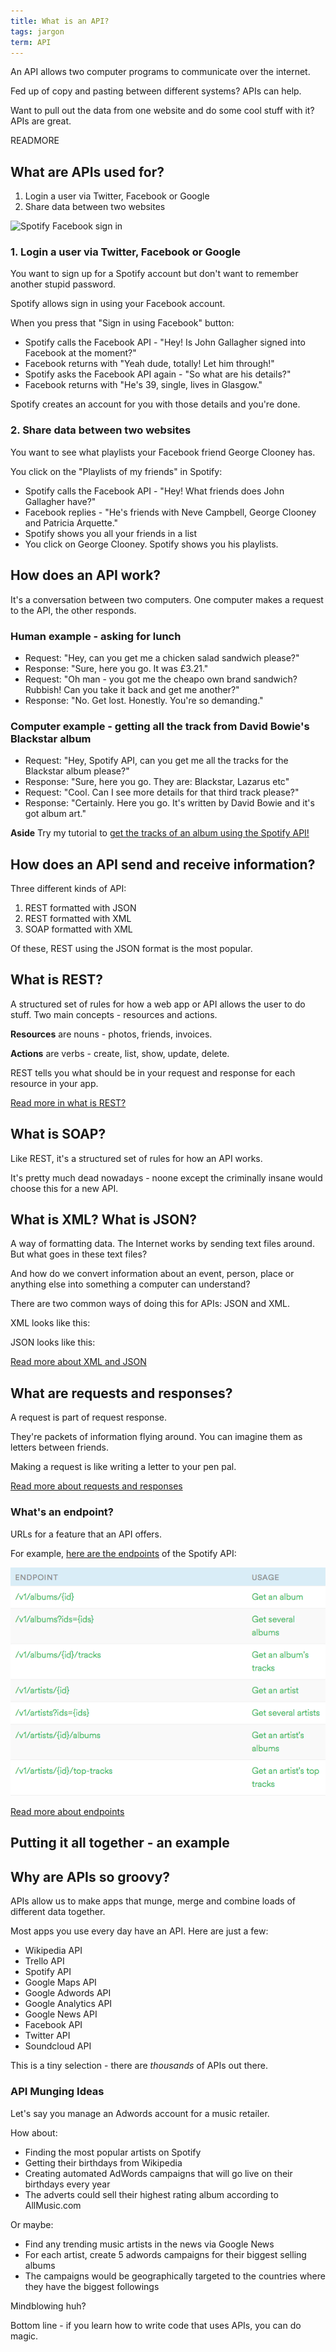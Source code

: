 ```yaml
---
title: What is an API?
tags: jargon
term: API
---
```


An API allows two computer programs to communicate over the internet.

Fed up of copy and pasting between different systems? APIs can help.

Want to pull out the data from one website and do some cool stuff with it? APIs are great.

READMORE

## What are APIs used for?

1. Login a user via Twitter, Facebook or Google
2. Share data between two websites

![Spotify Facebook sign in](/images/apis/spotify-signup.png)

### 1. Login a user via Twitter, Facebook or Google 

You want to sign up for a Spotify account but don't want to remember another stupid password.

Spotify allows sign in using your Facebook account.


When you press that "Sign in using Facebook" button:

* Spotify calls the Facebook API - "Hey! Is John Gallagher signed into Facebook at the moment?"
* Facebook returns with "Yeah dude, totally! Let him through!"
* Spotify asks the Facebook API again - "So what are his details?"
* Facebook returns with "He's 39, single, lives in Glasgow."

Spotify creates an account for you with those details and you're done.

### 2. Share data between two websites

You want to see what playlists your Facebook friend George Clooney has.

You click on the "Playlists of my friends" in Spotify:

* Spotify calls the Facebook API - "Hey! What friends does John Gallagher have?"
* Facebook replies - "He's friends with Neve Campbell, George Clooney and Patricia Arquette."
* Spotify shows you all your friends in a list
* You click on George Clooney. Spotify shows you his playlists.

## How does an API work?

It's a conversation between two computers. One computer makes a request to the API, the other responds.

### Human example - asking for lunch

* Request: "Hey, can you get me a chicken salad sandwich please?"
* Response: "Sure, here you go. It was £3.21."
* Request: "Oh man - you got me the cheapo own brand sandwich? Rubbish! Can you take it back and get me another?"
* Response: "No. Get lost. Honestly. You're so demanding."

### Computer example - getting all the track from David Bowie's Blackstar album

* Request: "Hey, Spotify API, can you get me all the tracks for the Blackstar album please?"
* Response: "Sure, here you go. They are: Blackstar, Lazarus etc"
* Request: "Cool. Can I see more details for that third track please?"
* Response: "Certainly. Here you go. It's written by David Bowie and it's got album art."

**Aside** Try my tutorial to [get the tracks of an album using the Spotify API!](/using-the-spotify-api-to-get-an-albums-tracks)

## How does an API send and receive information?

Three different kinds of API:

1. REST formatted with JSON
2. REST formatted with XML
2. SOAP formatted with XML

Of these, REST using the JSON format is the most popular.


## What is REST?

A structured set of rules for how a web app or API allows the user to do stuff. Two main concepts - resources and actions.

**Resources** are nouns - photos, friends, invoices.

**Actions** are verbs - create, list, show, update, delete.

REST tells you what should be in your request and response for each resource in your app.

[Read more in what is REST?](/what-is-rest)

## What is SOAP?

Like REST, it's a structured set of rules for how an API works.

It's pretty much dead nowadays - noone except the criminally insane would choose this for a new API.

## What is XML? What is JSON?

A way of formatting data. The Internet works by sending text files around. But what goes in these text files?

And how do we convert information about an event, person, place or anything else into something a computer can understand?

There are two common ways of doing this for APIs: JSON and XML.

XML looks like this:

JSON looks like this:

[Read more about XML and JSON](/what-is-xml-or-json)


## What are requests and responses?

A request is part of request response.

They're packets of information flying around.  You can imagine them as letters between friends.

Making a request is like writing a letter to your pen pal.

[Read more about requests and responses](/what-is-request-response)

### What's an endpoint?

URLs for a feature that an API offers.

For example, [here are the endpoints](https://developer.spotify.com/web-api/endpoint-reference/) of the Spotify API:

![Endpoints of Spotify API](images/apis/spotify-endpoints.png)

[Read more about endpoints](/what-is-an-endpoint)

## Putting it all together - an example






## Why are APIs so groovy?

APIs allow us to make apps that munge, merge and combine loads of different data together.

Most apps you use every day have an API. Here are just a few:

* Wikipedia API
* Trello API
* Spotify API
* Google Maps API
* Google Adwords API
* Google Analytics API
* Google News API
* Facebook API
* Twitter API
* Soundcloud API

This is a tiny selection - there are *thousands* of APIs out there.

### API Munging Ideas

Let's say you manage an Adwords account for a music retailer.

How about:

* Finding the most popular artists on Spotify
* Getting their birthdays from Wikipedia
* Creating automated AdWords campaigns that will go live on their birthdays every year
* The adverts could sell their highest rating album according to AllMusic.com

Or maybe:

* Find any trending music artists in the news via Google News
* For each artist, create 5 adwords campaigns for their biggest selling albums
* The campaigns would be geographically targeted to the countries where they have the biggest followings

Mindblowing huh?

Bottom line - if you learn how to write code that uses APIs, you can do magic.

